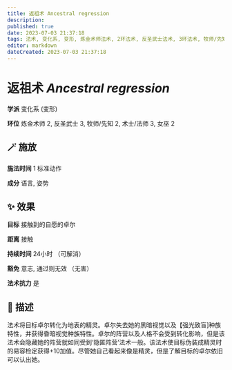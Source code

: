 ```yaml
---
title: 返祖术 Ancestral regression
description: 
published: true
date: 2023-07-03 21:37:18
tags: 法术, 变化系, 变形, 炼金术师法术, 2环法术, 反圣武士法术, 3环法术, 牧师/先知法术, 术士/法师法术, 女巫法术
editor: markdown
dateCreated: 2023-07-03 21:37:18
---
```


# **返祖术** *Ancestral regression*

**学派** 变化系 (变形) 

**环位** 炼金术师 2, 反圣武士 3, 牧师/先知 2, 术士/法师 3, 女巫 2

## 🪄 施放

**施法时间** 1 标准动作

**成分** 语言, 姿势

## ✨ 效果 

**目标** 接触到的自愿的卓尔 

**距离** 接触  

**持续时间** 24小时 （可解消） 

**豁免** 意志, 通过则无效 （无害）

**法术抗力** 是

## 📖 描述

法术将目标卓尔转化为地表的精灵。卓尔失去她的黑暗视觉以及【强光致盲]种族特性，并获得昏暗视觉种族特性。卓尔的阵营以及人格不会受到转化影响，但是该法术会隐藏她的阵营就如同受到‘隐匿阵营’法术一般。该法术使目标伪装成精灵时的易容检定获得+10加值。尽管她自己看起来像是精灵，但是了解目标的卓尔依旧可以认出她。
    